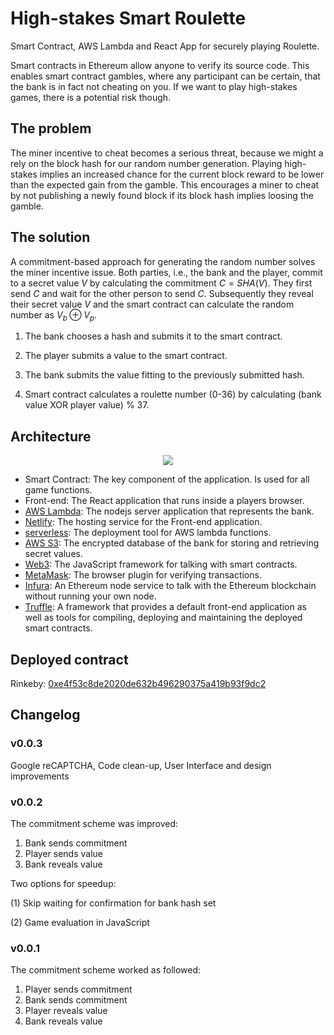 # High-stakes Smart Roulette
Smart Contract, AWS Lambda and React App for securely playing Roulette.

Smart contracts in Ethereum allow anyone to verify its source code. This enables smart contract gambles, where any participant can be certain, that the bank is in fact not cheating on you. If we want to play high-stakes games, there is a potential risk though.

## The problem
The miner incentive to cheat becomes a serious threat, because we might a rely on the block hash for our random number generation. Playing high-stakes implies an increased chance for the current block reward to be lower than the expected gain from the gamble. This encourages a miner to cheat by not publishing a newly found block if its block hash implies loosing the gamble.

## The solution
A commitment-based approach for generating the random number solves the miner incentive issue. Both parties, i.e., the bank and the player, commit to a secret value $V$ by calculating the commitment $C = SHA(V)$. They first send $C$ and wait for the other person to send $C$. Subsequently they reveal their secret value $V$ and the smart contract can calculate the random number as $V_b \oplus V_p$.

1. The bank chooses a hash and submits it to the smart contract.

2. The player submits a value to the smart contract.

3. The bank submits the value fitting to the previously submitted hash.

4. Smart contract calculates a roulette number (0-36) by calculating (bank value XOR player value) % 37.

## Architecture
<p align="center">
  <img src="https://user-images.githubusercontent.com/659390/38194925-f93a5644-367a-11e8-9f70-e6be9accd3a7.png"/>
</p>

- Smart Contract: The key component of the application. Is used for all game functions.
- Front-end: The React application that runs inside a players browser.
- [AWS Lambda](https://aws.amazon.com/lambda): The nodejs server application that represents the bank.
- [Netlify](https://netlify.com/): The hosting service for the Front-end application.
- [serverless](https://serverless.com/): The deployment tool for AWS lambda functions.
- [AWS S3](https://aws.amazon.com/s3/): The encrypted database of the bank for storing and retrieving secret values.
- [Web3](https://github.com/ethereum/web3.js): The JavaScript framework for talking with smart contracts.
- [MetaMask](https://github.com/MetaMask/metamask-extension/): The browser plugin for verifying transactions.
- [Infura](https://github.com/INFURA/infura/): An Ethereum node service to talk with the Ethereum blockchain without running your own node.
- [Truffle](https://github.com/trufflesuite/truffle): A framework that provides a default front-end application as well as tools for compiling, deploying and maintaining the deployed smart contracts.

## Deployed contract

Rinkeby: [0xe4f53c8de2020de632b496290375a419b93f9dc2](https://rinkeby.etherscan.io/address/0xe4f53c8de2020de632b496290375a419b93f9dc2)

## Changelog

### v0.0.3
Google reCAPTCHA, Code clean-up, User Interface and design improvements

### v0.0.2
The commitment scheme was improved:
1. Bank sends commitment
2. Player sends value
3. Bank reveals value

Two options for speedup:

(1) Skip waiting for confirmation for bank hash set

(2) Game evaluation in JavaScript

### v0.0.1
The commitment scheme worked as followed:
1. Player sends commitment
2. Bank sends commitment
3. Player reveals value
4. Bank reveals value
